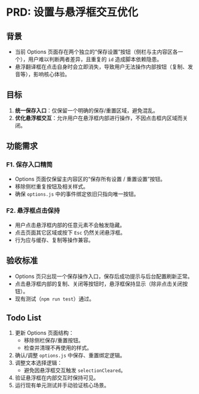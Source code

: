 # PRD: 设置与悬浮框交互优化

## 背景

- 当前 Options 页面存在两个独立的“保存设置”按钮（侧栏与主内容区各一个），用户难以判断两者差异，且重复的 `id` 造成脚本依赖隐患。
- 悬浮翻译框在点击自身时会立即消失，导致用户无法操作内部按钮（复制、发音等），影响核心体验。

## 目标

1. **统一保存入口**：仅保留一个明确的保存/重置区域，避免混乱。
2. **优化悬浮框交互**：允许用户在悬浮框内部进行操作，不因点击框内区域而关闭。

## 功能需求

### F1. 保存入口精简

- Options 页面仅保留主内容区的“保存所有设置 / 重置设置”按钮。
- 移除侧栏重复按钮及相关样式。
- 确保 `options.js` 中的事件绑定依旧只指向唯一按钮。

### F2. 悬浮框点击保持

- 用户点击悬浮框内部的任意元素不会触发隐藏。
- 点击页面其它区域或按下 `Esc` 仍然关闭悬浮框。
- 行为应与缓存、复制等操作兼容。

## 验收标准

- Options 页只出现一个保存操作入口，保存后成功提示与后台配置刷新正常。
- 点击悬浮框内部的复制、关闭等按钮时，悬浮框保持显示（除非点击关闭按钮）。
- 现有测试（`npm run test`）通过。

## Todo List

1. 更新 Options 页面结构：
   - 移除侧栏保存/重置按钮。
   - 检查并清理不再使用的样式。
2. 确认/调整 `options.js` 中保存、重置绑定逻辑。
3. 调整文本选择逻辑：
   - 避免因悬浮框交互触发 `selectionCleared`。
4. 验证悬浮框在内部交互时保持可见。
5. 运行现有单元测试并手动验证核心场景。
